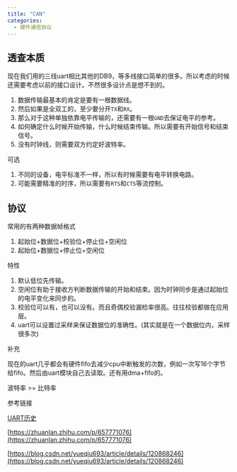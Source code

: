 ```yaml
---
title: "CAN"
categories:
  - 硬件通信协议
---
```


## 透查本质

现在我们用的三线uart相比其他的DB9，等多线接口简单的很多。所以考虑的时候还需要考虑以前的接口设计。不然很多设计点是想不到的。

1. 数据传输最基本的肯定是要有一根数据线。
2. 然后如果是全双工的，至少要分开`TX`和`RX`。
3. 那么对于这种单独依靠电平传输的，还需要有一根`GND`去保证电平的参考。
4. 如何确定什么时候开始传输，什么时候结束传输。所以需要有开始信号和结束信号。
5. 没有时钟线，则需要双方约定好波特率。

可选

1. 不同的设备，电平标准不一样，所以有时候需要有电平转换电路。
2. 可能需要精准的时序，所以需要有`RTS`和`CTS`等流控制。

## 协议

常用的有两种数据帧格式

1. 起始位+数据位+校验位+停止位+空闲位
2. 起始位+数据位+停止位+空闲位

特性

1. 默认低位先传输。
2. 空闲位有助于接收方判断数据传输的开始和结束。因为时钟同步是通过起始位的电平变化来同步的。
3. 校验位可以有，也可以没有。而且奇偶校验漏检率很高。往往校验都做在应用层。
4. uart可以设置过采样来保证数据位的准确性。(其实就是在一个数据位内，采样很多次)

补充

现在的uart几乎都会有硬件fifo去减少cpu中断触发的次数，例如一次写16个字节给fifo。然后由uart模块自己去读取。还有用dma+fifo的。

波特率 >= 比特率

参考链接

[UART历史](https://blog.csdn.net/weixin_42837669/article/details/117968045)

[https://zhuanlan.zhihu.com/p/657771076](https://zhuanlan.zhihu.com/p/657771076)

[https://blog.csdn.net/yueqiu693/article/details/120868246](https://blog.csdn.net/yueqiu693/article/details/120868246)